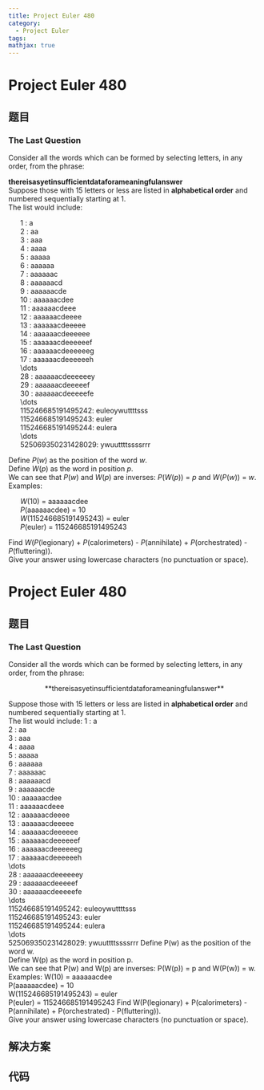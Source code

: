 ```yaml
---
title: Project Euler 480
category:
  - Project Euler
tags:
mathjax: true
---
```

<escape><!-- more --></escape>
    
# Project Euler 480
## 题目
### The Last Question


Consider all the words which can be formed by selecting letters, in any order, from the phrase:
<div class="center"><b>thereisasyetinsufficientdataforameaningfulanswer</b></div>
Suppose those with 15 letters or less are listed in <b>alphabetical order</b> and numbered sequentially starting at 1.<br />
The list would include:
<ul style="list-style-type:none;"><li>1 : a</li>
<li>2 : aa</li>
<li>3 : aaa</li>
<li>4 : aaaa</li>
<li>5 : aaaaa</li>
<li>6 : aaaaaa</li>
<li>7 : aaaaaac</li>
<li>8 : aaaaaacd</li>
<li>9 : aaaaaacde</li>
<li>10 : aaaaaacdee</li>
<li>11 : aaaaaacdeee</li>
<li>12 : aaaaaacdeeee</li>
<li>13 : aaaaaacdeeeee</li>
<li>14 : aaaaaacdeeeeee</li>
<li>15 : aaaaaacdeeeeeef</li>
<li>16 : aaaaaacdeeeeeeg</li>
<li>17 : aaaaaacdeeeeeeh</li>
<li>\dots</li>
<li>28 : aaaaaacdeeeeeey</li>
<li>29 : aaaaaacdeeeeef</li>
<li>30 : aaaaaacdeeeeefe</li>
<li>\dots</li>
<li>115246685191495242: euleoywuttttsss</li>
<li>115246685191495243: euler</li>
<li>115246685191495244: eulera</li>
<li>\dots</li>
<li>525069350231428029: ywuuttttssssrrr</li></ul>Define <var>P</var>(<var>w</var>) as the position of the word <var>w</var>.<br />
Define <var>W</var>(<var>p</var>) as the word in position <var>p</var>.<br />
We can see that <var>P</var>(<var>w</var>) and <var>W</var>(<var>p</var>) are inverses: <var>P</var>(<var>W</var>(<var>p</var>)) = <var>p</var> and <var>W</var>(<var>P</var>(<var>w</var>)) = <var>w</var>.
Examples:
<ul style="list-style-type:none;"><li><var>W</var>(10) = aaaaaacdee</li>
<li><var>P</var>(aaaaaacdee) = 10</li>
<li><var>W</var>(115246685191495243) = euler</li>
<li><var>P</var>(euler) = 115246685191495243</li></ul>Find <var>W</var>(<var>P</var>(legionary) + <var>P</var>(calorimeters) - <var>P</var>(annihilate) + <var>P</var>(orchestrated) - <var>P</var>(fluttering)).<br />
Give your answer using lowercase characters (no punctuation or space).



# Project Euler 480
## 题目
### The Last Question

Consider all the words which can be formed by selecting letters, in any order, from the phrase:
<center>**thereisasyetinsufficientdataforameaningfulanswer**</center>

Suppose those with 15 letters or less are listed in **alphabetical order** and numbered sequentially starting at 1.<br>The list would include:
1 : a<br>2 : aa<br>3 : aaa<br>4 : aaaa<br>5 : aaaaa<br>6 : aaaaaa<br>7 : aaaaaac<br>8 : aaaaaacd<br>9 : aaaaaacde<br>10 : aaaaaacdee<br>11 : aaaaaacdeee<br>12 : aaaaaacdeeee<br>13 : aaaaaacdeeeee<br>14 : aaaaaacdeeeeee<br>15 : aaaaaacdeeeeeef<br>16 : aaaaaacdeeeeeeg<br>17 : aaaaaacdeeeeeeh<br>\dots<br>28 : aaaaaacdeeeeeey<br>29 : aaaaaacdeeeeef<br>30 : aaaaaacdeeeeefe<br>\dots<br>115246685191495242: euleoywuttttsss<br>115246685191495243: euler<br>115246685191495244: eulera<br>\dots<br>525069350231428029: ywuuttttssssrrr
Define P(w) as the position of the word w.<br>Define W(p) as the word in position p.<br>We can see that P(w) and W(p) are inverses: P(W(p)) = p and W(P(w)) = w.
Examples:
W(10) = aaaaaacdee<br>P(aaaaaacdee) = 10<br>W(115246685191495243) = euler<br>P(euler) = 115246685191495243
Find W(P(legionary) + P(calorimeters) - P(annihilate) + P(orchestrated) - P(fluttering)).<br>Give your answer using lowercase characters (no punctuation or space).


## 解决方案


## 代码


